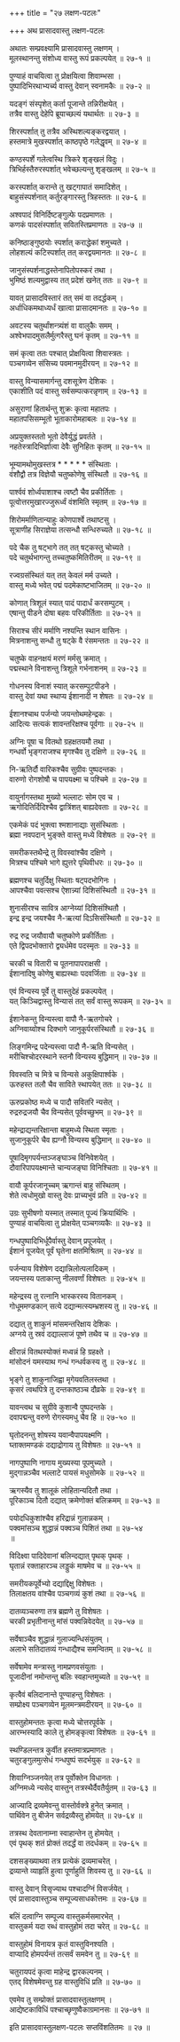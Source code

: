 +++
title = "२७ लक्षण-पटलः"

+++
अथ प्रासादवास्तु लक्षण-पटलः  
  
अथातः सम्प्रवक्ष्यामि प्रासादवास्तु लक्षणम् ।  
मूलस्थानन्तु संशोध्य वास्तु रूपं प्रकल्पयेत् ॥ २७-१ ॥  
  
पुण्याहं वाचयित्वा तु प्रोक्षयित्वा शिवाम्भसा ।  
पुष्पादिभिरथाभ्यर्च्य वास्तु देवान् स्वनामकैः ॥ २७-२ ॥  
  
यदङ्गं संस्पृशेत् कर्ता पूजान्ते तन्निरीक्षयेत् ।  
तत्रैव वास्तु देहेपि ब्रूयाच्छल्यं यथार्थतः ॥ २७-३ ॥  
  
शिरस्पर्शात् तु तत्रैव अस्थिशल्यङ्करद्वयात् ।  
हस्तमात्रे मुखस्पर्शात् काष्ठपृष्ठे गलेद्धृवम् ॥ २७-४ ॥  
  
कण्ठस्पर्शे गलेत्वस्थि त्रिकरे शृङ्खलं विदुः ।  
त्रिभिर्हस्तैरुरस्पर्शात् भवेच्छल्यन्तु शृङ्खलम् ॥ २७-५ ॥  
  
करस्पर्शात् करान्ते तु खट्गापातं समादिशेत् ।  
बाहुसंस्पर्शनात् कर्तुरङ्गारस्तु त्रिहस्ततः ॥ २७-६ ॥  
  
अश्वपादं विनिर्दिष्टङ्गुल्फे पदप्रमाणतः ।  
कणकं पादसंस्पर्शात् सवितस्तिप्रमाणतः ॥ २७-७ ॥  
  
कनिष्ठाङ्गुष्ठयोः स्पर्शात् कराद्धेकां शमुच्यते ।  
लोहशल्यं कटिस्पर्शात् तत् करद्वयमानतः ॥ २७-८ ॥  
  
जानुसंस्पर्शनाद्धस्तेनापितोपस्करं तथा ।  
भुमिष्ठं शल्यमुद्वास्य तत् प्रदेशं खनेत् ततः ॥ २७-९ ॥  
  
यावत् प्रासादविस्तारं तत् समं वा तदर्द्धकम् ।  
अर्धाधिकमथाध्यर्धं खात्वा प्रासादमानतः ॥ २७-१० ॥  
  
अवटस्य चतुर्थांशन्त्र्यंशं वा वालुकैः समम् ।  
अश्वेभपादमुसलैर्मुत्गरैस्तु घनं कृतम् ॥ २७-११ ॥  
  
समं कृत्वा ततः पश्चात् प्रोक्षयित्वा शिवास्त्रतः ।  
पञ्चगव्येन संसिच्य पवमानमुदीरयन् ॥ २७-१२ ॥  
  
वास्तु विन्यासमार्गन्तु दशसूत्रेण देशिकः ।  
एकाशीति पदं वास्तु सर्वसम्पत्करन्नृणाम् ॥ २७-१३ ॥  
  
असुराणां हितार्थन्तु शुक्रः कृत्वा महातपः ।  
महातपसिसम्भूतो भूताकारोमहाबलः ॥ २७-१४ ॥  
  
अप्रयुक्तस्ततो भूतो देवैर्युद्धं प्रवर्तते ।  
नहतेस्त्रादिभिर्ज्ञात्वा देवैः सुनिहितः कृतम् ॥ २७-१५ ॥  
  
भूम्यामथोमुखस्तत्र * * * * * संस्थिताः ।  
वंशौद्वौ तत्र विज्ञेयौ चतुष्कोणेषु संस्थितौ ॥ २७-१६ ॥  
  
पार्श्ववं शोर्ध्वपाशाश्च त्वष्टौ चैव प्रकीर्तिताः ।  
पूत्वोत्तरमुखारज्जुरूर्ध्वं वंशमिति स्मृतम् ॥ २७-१७ ॥  
  
शिरोमर्माणितान्याहुः कोणपार्श्वे तथाष्टसु ।  
सूत्राणीह सिराज्ञेया तत्सन्धौ सन्धिरुच्यते ॥ २७-१८ ॥  
  
पदे चैक तु षट्भागे तत् तत् षट्कस्तु चोच्यते ।  
पदे चतुर्थभागन्तु तच्चतुष्कमितिरीतम् ॥ २७-१९ ॥  
  
रज्वग्रसंस्थितं यत् तत् केवलं मर्म उच्यते ।  
वास्तु मध्ये भवेत् पद्मं पदमेकाष्टभाजितम् ॥ २७-२० ॥  
  
कोणात् त्रिशूलं स्यात् पादं पादार्धं करसम्पुटम् ।  
एषान्तु पीडने दोषा बहवः परिकीर्तिताः ॥ २७-२१ ॥  
  
सिराश्च सीरं मर्माणि नश्यन्ति स्थान वासिनः ।  
मित्रनाशन्तु सन्धौ तु षट्के वै रंसमन्ततः ॥ २७-२२ ॥  
  
चतुष्के वाहनक्षयं मरणं मर्मसु क्रमात् ।  
पद्मस्थाने विनाशन्तु त्रिशूले गर्भनाशनम् ॥ २७-२३ ॥  
  
गोधनस्य विनाशं स्यात् करसम्पुटपीडने ।  
वास्तु देवां यथा स्थाप्य ईशानादी न शेषतः ॥ २७-२४ ॥  
  
ईशानश्चाथ पर्जन्यो जयन्तोथमहेन्द्रकः ।  
आदित्यः सत्यकं शावन्तरिक्षश्च पूर्वगाः ॥ २७-२५ ॥  
  
अग्निः पूषा च वितथो ग्रहक्षतयमौ तथा ।  
गन्धर्वो भृङ्गराजश्च मृगश्चैव तु दक्षिणे ॥ २७-२६ ॥  
  
नि-ऋतिर्दौ वारिकश्चैव सुग्रीवः पुष्पदन्तकः ।  
वारुणो रोगशोषौ च पापयक्ष्मा च पश्चिमे ॥ २७-२७ ॥  
  
वायुर्नागस्तथा मुख्यो भल्लाटः सोम एव च ।  
ऋगोदितिर्दिदिश्चैव द्वात्रिंशत् बाह्यदेवताः ॥ २७-२८ ॥  
  
एकमेकं पदं भुक्त्वा श्मशानाद्याः सुसंस्थिताः ।  
ब्रह्मा नवपदान् भुङ्क्ते वास्तु मध्ये विशेषतः ॥ २७-२९ ॥  
  
समरीकस्तथैन्द्रे तु विवस्वांश्चैव दक्षिणे ।  
मित्रश्च पश्चिमे भागे ह्युत्तरे पृथिवीधरः ॥ २७-३० ॥  
  
ब्रह्मणश्च चतुर्दिक्षु स्थिताः षट्पदभोगिनः ।  
आपश्चैवा पवत्सश्च ऐशान्न्यां दिशिसंस्थितौ ॥ २७-३१ ॥  
  
शुनासीरश्च सावित्र आग्नेय्यां दिशिसंश्थितौ ।  
इन्द्र इन्द्र जयश्चैव नै-ऋत्यां दिऽसिसंस्थितौ ॥ २७-३२ ॥  
  
रुद्र रुद्र जयौवायौ चतुष्कोणे प्रकीर्तिताः ।  
एते द्विपदभोक्तारो द्व्यर्धमेव पदस्मृतः ॥ २७-३३ ॥  
  
चरकी च वितारी च पूतनापापराक्षसी ।  
ईशानादिषु कोणेषु बाह्यस्थाः पदवर्जिताः ॥ २७-३४ ॥  
  
एवं विन्यस्य पूर्वे तु वास्तुदेहं प्रकल्पयेत् ।  
यत् किञ्चिद्वास्तु विन्यासं तत् सर्वं वास्तु रूपकम् ॥ २७-३५ ॥  
  
ईशानेकन्तु विन्यस्त्वा वापौ नै-ऋतगोचरे ।  
अग्निवाय्वोश्च दिक्भागे जानुकूर्परसंस्थितौ ॥ २७-३६ ॥  
  
लिङ्गमिन्द्र पदेन्यस्त्वा पादौ नै-ऋति विन्यसेत् ।  
मरीचिश्चोदरस्थाने स्तनौ विन्यस्य बुद्धिमान् ॥ २७-३७ ॥  
  
विवस्वति च मित्रे च विन्यसे अकुक्षिपार्श्वके ।  
ऊरुहस्त तलौ चैव साविते स्थापयेत् ततः ॥ २७-३८ ॥  
  
ऊरुप्रकोष्ठ मध्ये च पादौ सवितरि न्यसेत् ।  
रुद्ररुद्रजयौ चैव विन्यसेत् पूर्ववच्छुभम् ॥ २७-३९ ॥  
  
महेन्द्राद्यन्तरिक्षान्ता बाहुमध्ये स्थिता स्मृताः ।  
सुजानुकूर्परे चैव ह्यग्नौ विन्यस्य बुद्धिमान् ॥ २७-४० ॥  
  
पूषादिमृगपर्यन्तञ्जङ्घाञ्च विनिवेशयेत् ।  
दौवारिपापयक्ष्मान्ते चान्यजङ्घा विनिश्चिताः ॥ २७-४१ ॥  
  
वायौ कूर्परजानूच्चम् ऋगान्तं बाहु संस्थितम् ।  
शेते त्वधोमुखो वास्तु देवः प्राच्यभुवं प्रति ॥ २७-४२ ॥  
  
उग्रः सुभीषणो यस्मात् तस्मात् पूज्यं क्रियार्थिभिः ।  
पुण्याहं वाचयित्वा तु प्रोक्षयेत् पञ्चगव्यकैः ॥ २७-४३ ॥  
  
गन्धपुष्पादिभिर्धूपैर्वास्तु देवान् प्रपूजयेत् ।  
ईशानं पूजयेत् पूर्वं घृतेना क्षतमिश्रितम् ॥ २७-४४ ॥  
  
पर्जन्याय विशेषेण दद्यान्निलोत्पलादिकम् ।  
जयन्तस्य पताकान्तु नीलवर्णां विशेषतः ॥ २७-४५ ॥  
  
महेन्द्रस्य तु रत्नानि भास्करस्य वितानकम् ।  
गोधूममण्डकान् सत्ये दद्यान्मत्स्यम्भ्रशस्य तु ॥ २७-४६ ॥  
  
दद्यात् तु शाकुनं मांसमन्तरिक्षाय देशिकः ।  
अग्नये तु स्रवं दद्याल्लाजं पूष्णे तथैव च ॥ २७-४७ ॥  
  
क्षीरान्नं वितथस्योक्तं मध्वन्नं हि ग्रहक्ष्ते ।  
मांसोदनं यमस्याथ गन्धं गन्धर्वकस्य तु ॥ २७-४८ ॥  
  
भृङ्गे तु शाकुनाजिह्वा मृगेयवतिलस्तथा ।  
कृसरं त्वथपित्रे तु दन्तकाष्ठञ्च दौव्रके ॥ २७-४९ ॥  
  
यावन्त्वथ च सुग्रीवे कुशान्वै पुष्पदन्तके ।  
दवापद्मन्तु वरुणे रोगस्यमधु चैव हि ॥ २७-५० ॥  
  
घृतोदनन्तु शोषस्य यवान्वैपापयक्ष्मणि ।  
घ्ताक्तमण्डकं दद्याद्रोगाय तु विशेषतः ॥ २७-५१ ॥  
  
नागपुष्पाणि नागाय मुख्यस्या पूपमुच्यते ।  
मुद्गान्नञ्चैव भल्लाटे पायसं मधुसोमके ॥ २७-५२ ॥  
  
ऋगस्यैव तु शालूकं लोहितान्यदितौ तथा ।  
पूरिकाञ्च दितौ दद्यात् क्रमेणोक्तं बलिक्रमम् ॥ २७-५३ ॥  
  
पयोदधिकुशांश्चैव हरिद्रान्नं गुलान्नकम् ।  
पक्वमांसञ्च शुद्धान्नं पक्वञ्च पिशितं तथा ॥ २७-५४   
॥  
  
विदिक्ष्वा पादिदेवानां बलिन्दद्यात् पृथक् पृथक् ।  
घृतान्नं रक्ताहारञ्च लड्डुकं माषमेव च ॥ २७-५५ ॥  
  
समरीयकपूर्वेभ्यो दद्याद्दिक्षु विशेषतः ।  
तिलाक्षतय वांश्चैव पञ्चगव्यं कुशं तथा ॥ २७-५६ ॥  
  
दातव्यञ्चरुणा तत्र ब्रह्मणे तु विशेषतः ।  
चरकी प्रभृतीनान्तु मांसं पक्वन्निवेदयेत् ॥ २७-५७ ॥  
  
सर्वेषाञ्चैव शुद्धान्नं गुलाज्यन्धिसंयुतम् ।  
अलाभे सतिदातव्यं गन्धाद्यैश्च समन्वितम् ॥ २७-५८ ॥  
  
सर्वेषामेव मन्त्रास्तु नामप्रणवसंयुताः ।  
पूजादीनां नमोन्तन्तु बलिः स्वहान्तमुच्यते ॥ २७-५९ ॥  
  
कृत्वैवं बलिदानान्ते पूण्याहन्तु विशेषतः ।  
सम्प्रोक्ष्य पञ्चगव्येन मूलमन्त्रमदीरयन् ॥ २७-६० ॥  
  
वास्तुहोमन्ततः कृत्वा मध्ये चोत्तरपूर्वके ।  
आरम्भस्यादि काले तु होमङ्कृत्वा विशेषतः ॥ २७-६१ ॥  
  
स्थण्डिलन्तत्र कुर्वीत हस्तमात्रप्रमाणतः ।  
चतुरङ्गुलमुत्सेधं गन्धपुष्पं सदर्भयुक् ॥ २७-६२ ॥  
  
शिवाग्निञ्जनयेत् तत्र पूर्वोक्तेन विधानतः ।  
अग्निमध्ये न्यसेद् वास्तुन् तत्रस्थैर्दैवतैर्युतम् ॥ २७-६३ ॥  
  
आज्यादि द्रव्यमेवन्तु वास्तोर्वक्त्रे हुनेत् क्रमात् ।  
पार्थिवेन तु बीजेन सर्वद्रव्यैस्तु होमयेत् ॥ २७-६४ ॥  
  
तत्रस्थ देवतानाम्ना स्वाहान्तेन तु होमयेत् ।  
एवं पृथक् शतं प्रोक्तं तदर्द्धं वा तदर्धकम् ॥ २७-६५ ॥  
  
दशसङ्ख्याथवा तत्र प्रत्येकं द्रव्यमाचरेत् ।  
द्रव्यान्ते व्याहृतिं हुत्वा पूर्णाहुतिं शिवस्य तु ॥ २७-६६ ॥  
  
वास्तु देवान् विसृज्याथ पश्चादग्निं विसर्जयेत् ।  
एवं प्रासादवास्तुञ्च सम्पूज्यसाधकोत्तमः ॥ २७-६७ ॥  
  
बलिं दत्वाग्नि सम्पूज्य वास्तुकर्मसमारभेत् ।  
वास्तुकर्म यदा रब्धं वास्तुहोमं तदा चरेत् ॥ २७-६८ ॥  
  
वास्तुहोमं विनायत्र कृतं वास्तुविनश्यति ।  
वाप्यादि होमपर्यन्तं तत्सर्वं समवेन तु ॥ २७-६९ ॥  
  
चतुरायपदं कृत्वा माहेन्द्र द्वारकल्पनम् ।  
एतद् विशेषमेवन्तु ग्रह वास्तुविधिं प्रति ॥ २७-७० ॥  
  
एवमेव तु सम्प्रोक्तं प्रासादवास्तुलक्षणम् ।  
आद्येष्टकाविधिं पश्चाच्छृणुष्वैकाग्रमानसः ॥ २७-७१ ॥  
  
इति प्रासादवास्तुलक्षण-पटलः सप्तविंशतितमः ॥ २७ ॥  
  
  
